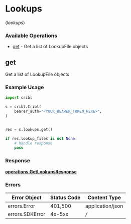 # Lookups
(*lookups*)

### Available Operations

* [get](#get) - Get a list of LookupFile objects

## get

Get a list of LookupFile objects

### Example Usage

```python
import cribl

s = cribl.Cribl(
    bearer_auth="<YOUR_BEARER_TOKEN_HERE>",
)


res = s.lookups.get()

if res.lookup_files is not None:
    # handle response
    pass
```


### Response

**[operations.GetLookupsResponse](../../models/operations/getlookupsresponse.md)**
### Errors

| Error Object     | Status Code      | Content Type     |
| ---------------- | ---------------- | ---------------- |
| errors.Error     | 401,500          | application/json |
| errors.SDKError  | 4x-5xx           | */*              |
